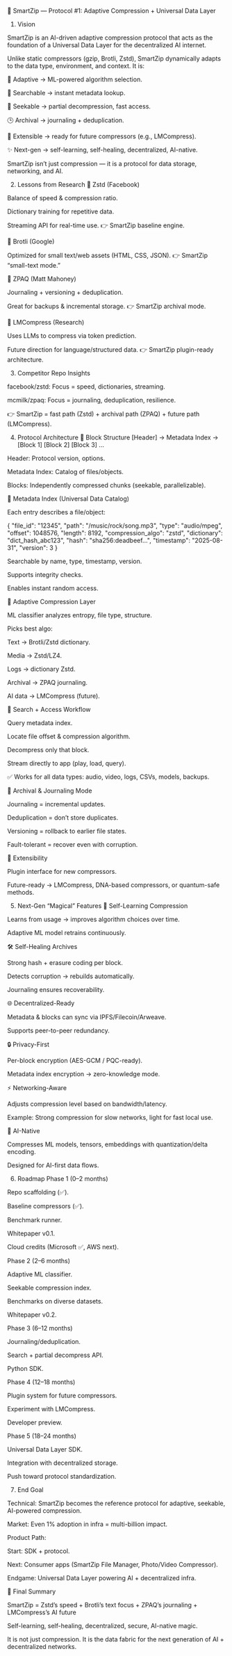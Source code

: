 📜 SmartZip — Protocol #1: Adaptive Compression + Universal Data Layer
1. Vision

SmartZip is an AI-driven adaptive compression protocol that acts as the foundation of a Universal Data Layer for the decentralized AI internet.

Unlike static compressors (gzip, Brotli, Zstd), SmartZip dynamically adapts to the data type, environment, and context. It is:

🔄 Adaptive → ML-powered algorithm selection.

🔎 Searchable → instant metadata lookup.

📂 Seekable → partial decompression, fast access.

🕒 Archival → journaling + deduplication.

🤖 Extensible → ready for future compressors (e.g., LMCompress).

✨ Next-gen → self-learning, self-healing, decentralized, AI-native.

SmartZip isn’t just compression — it is a protocol for data storage, networking, and AI.

2. Lessons from Research
🔹 Zstd (Facebook)

Balance of speed & compression ratio.

Dictionary training for repetitive data.

Streaming API for real-time use.
👉 SmartZip baseline engine.

🔹 Brotli (Google)

Optimized for small text/web assets (HTML, CSS, JSON).
👉 SmartZip “small-text mode.”

🔹 ZPAQ (Matt Mahoney)

Journaling + versioning + deduplication.

Great for backups & incremental storage.
👉 SmartZip archival mode.

🔹 LMCompress (Research)

Uses LLMs to compress via token prediction.

Future direction for language/structured data.
👉 SmartZip plugin-ready architecture.

3. Competitor Repo Insights

facebook/zstd: Focus = speed, dictionaries, streaming.

mcmilk/zpaq: Focus = journaling, deduplication, resilience.

👉 SmartZip = fast path (Zstd) + archival path (ZPAQ) + future path (LMCompress).

4. Protocol Architecture
🔸 Block Structure
[Header] → Metadata Index → [Block 1] [Block 2] [Block 3] ...


Header: Protocol version, options.

Metadata Index: Catalog of files/objects.

Blocks: Independently compressed chunks (seekable, parallelizable).

🔸 Metadata Index (Universal Data Catalog)

Each entry describes a file/object:

{
  "file_id": "12345",
  "path": "/music/rock/song.mp3",
  "type": "audio/mpeg",
  "offset": 1048576,
  "length": 8192,
  "compression_algo": "zstd",
  "dictionary": "dict_hash_abc123",
  "hash": "sha256:deadbeef...",
  "timestamp": "2025-08-31",
  "version": 3
}


Searchable by name, type, timestamp, version.

Supports integrity checks.

Enables instant random access.

🔸 Adaptive Compression Layer

ML classifier analyzes entropy, file type, structure.

Picks best algo:

Text → Brotli/Zstd dictionary.

Media → Zstd/LZ4.

Logs → dictionary Zstd.

Archival → ZPAQ journaling.

AI data → LMCompress (future).

🔸 Search + Access Workflow

Query metadata index.

Locate file offset & compression algorithm.

Decompress only that block.

Stream directly to app (play, load, query).

✅ Works for all data types: audio, video, logs, CSVs, models, backups.

🔸 Archival & Journaling Mode

Journaling = incremental updates.

Deduplication = don’t store duplicates.

Versioning = rollback to earlier file states.

Fault-tolerant = recover even with corruption.

🔸 Extensibility

Plugin interface for new compressors.

Future-ready → LMCompress, DNA-based compressors, or quantum-safe methods.

5. Next-Gen “Magical” Features
🧠 Self-Learning Compression

Learns from usage → improves algorithm choices over time.

Adaptive ML model retrains continuously.

🛠️ Self-Healing Archives

Strong hash + erasure coding per block.

Detects corruption → rebuilds automatically.

Journaling ensures recoverability.

🌐 Decentralized-Ready

Metadata & blocks can sync via IPFS/Filecoin/Arweave.

Supports peer-to-peer redundancy.

🔒 Privacy-First

Per-block encryption (AES-GCM / PQC-ready).

Metadata index encryption → zero-knowledge mode.

⚡ Networking-Aware

Adjusts compression level based on bandwidth/latency.

Example: Strong compression for slow networks, light for fast local use.

🤖 AI-Native

Compresses ML models, tensors, embeddings with quantization/delta encoding.

Designed for AI-first data flows.

6. Roadmap
Phase 1 (0–2 months)

Repo scaffolding (✅).

Baseline compressors (✅).

Benchmark runner.

Whitepaper v0.1.

Cloud credits (Microsoft ✅, AWS next).

Phase 2 (2–6 months)

Adaptive ML classifier.

Seekable compression index.

Benchmarks on diverse datasets.

Whitepaper v0.2.

Phase 3 (6–12 months)

Journaling/deduplication.

Search + partial decompress API.

Python SDK.

Phase 4 (12–18 months)

Plugin system for future compressors.

Experiment with LMCompress.

Developer preview.

Phase 5 (18–24 months)

Universal Data Layer SDK.

Integration with decentralized storage.

Push toward protocol standardization.

7. End Goal

Technical: SmartZip becomes the reference protocol for adaptive, seekable, AI-powered compression.

Market: Even 1% adoption in infra = multi-billion impact.

Product Path:

Start: SDK + protocol.

Next: Consumer apps (SmartZip File Manager, Photo/Video Compressor).

Endgame: Universal Data Layer powering AI + decentralized infra.

🎯 Final Summary

SmartZip =
Zstd’s speed + Brotli’s text focus + ZPAQ’s journaling + LMCompress’s AI future

Self-learning, self-healing, decentralized, secure, AI-native magic.

It is not just compression.
It is the data fabric for the next generation of AI + decentralized networks.